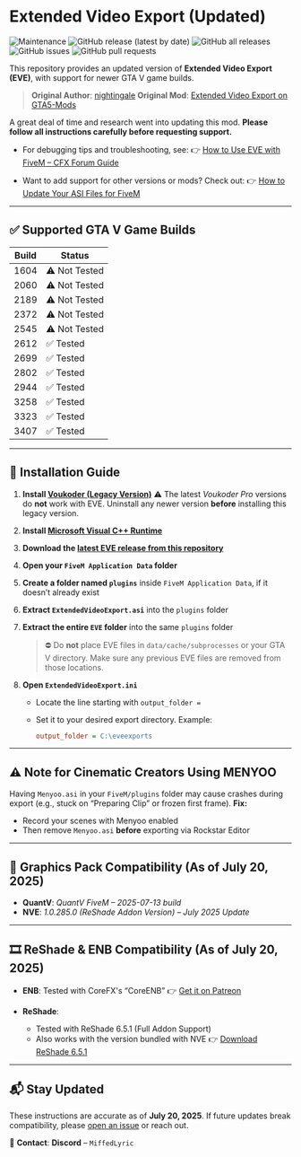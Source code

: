 # Extended Video Export (Updated)
![Maintenance](https://img.shields.io/maintenance/yes/2025)
![GitHub release (latest by date)](https://img.shields.io/github/v/release/MiffedLyric559/EVE-FiveM)
![GitHub all releases](https://img.shields.io/github/downloads/MiffedLyric559/EVE-FiveM/total)
![GitHub issues](https://img.shields.io/github/issues/MiffedLyric559/EVE-FiveM)
![GitHub pull requests](https://img.shields.io/github/issues-pr/MiffedLyric559/EVE-FiveM)

This repository provides an updated version of **Extended Video Export (EVE)**, with support for newer GTA V game builds.

> **Original Author**: [nightingale](https://www.gta5-mods.com/users/nightingale)
> **Original Mod**: [Extended Video Export on GTA5-Mods](https://www.gta5-mods.com/scripts/extended-video-export)

A great deal of time and research went into updating this mod.
**Please follow all instructions carefully before requesting support.**

* For debugging tips and troubleshooting, see:
  👉 [How to Use EVE with FiveM – CFX Forum Guide](https://forum.cfx.re/t/how-to-use-extended-video-export-eve-fivem/2581771)

* Want to add support for other versions or mods? Check out:
  👉 [How to Update Your ASI Files for FiveM](https://forum.cfx.re/t/how-to-make-a-res-file-and-update-your-asi-files/5090038)

---

## ✅ Supported GTA V Game Builds

| Build | Status        |
| ----- | ------------- |
| 1604  | ⚠️ Not Tested |
| 2060  | ⚠️ Not Tested |
| 2189  | ⚠️ Not Tested |
| 2372  | ⚠️ Not Tested |
| 2545  | ⚠️ Not Tested |
| 2612  | ✅ Tested |
| 2699  | ✅ Tested |
| 2802  | ✅ Tested      |
| 2944  | ✅ Tested |
| 3258  | ✅ Tested      |
| 3323  | ✅ Tested |
| 3407  | ✅ Tested |

---

## 🔧 Installation Guide

1. **Install [Voukoder (Legacy Version)](https://www.mediafire.com/file/btntwuf69c55gag/voukoder.msi/file)**
   ⚠️ The latest *Voukoder Pro* versions do **not** work with EVE. Uninstall any newer version **before** installing this legacy version.

2. **Install [Microsoft Visual C++ Runtime](https://aka.ms/vs/17/release/vc_redist.x64.exe)**

3. **Download the [latest EVE release from this repository](https://github.com/MiffedLyric559/EVE-FiveM/releases/latest)**

4. **Open your `FiveM Application Data` folder**

5. **Create a folder named `plugins`** inside `FiveM Application Data`, if it doesn’t already exist

6. **Extract `ExtendedVideoExport.asi`** into the `plugins` folder

7. **Extract the entire `EVE` folder** into the same `plugins` folder

   > ⛔️ Do **not** place EVE files in `data/cache/subprocesses` or your GTA V directory. Make sure any previous EVE files are removed from those locations.

8. **Open `ExtendedVideoExport.ini`**

   * Locate the line starting with `output_folder =`
   * Set it to your desired export directory. Example:

     ```ini
     output_folder = C:\eveexports
     ```

---

## ⚠️ Note for Cinematic Creators Using MENYOO

Having `Menyoo.asi` in your `FiveM/plugins` folder may cause crashes during export (e.g., stuck on “Preparing Clip” or frozen first frame).
**Fix:**

* Record your scenes with Menyoo enabled
* Then remove `Menyoo.asi` **before** exporting via Rockstar Editor

---

## 🎨 Graphics Pack Compatibility (As of July 20, 2025)

* **QuantV**: *QuantV FiveM – 2025-07-13 build*
* **NVE**: *1.0.285.0 (ReShade Addon Version) – July 2025 Update*

---

## 🎞️ ReShade & ENB Compatibility (As of July 20, 2025)

* **ENB**: Tested with CoreFX's “CoreENB”
  👉 [Get it on Patreon](https://www.patreon.com/c/crxhvrd/home)

* **ReShade**:

  * Tested with ReShade 6.5.1 (Full Addon Support)
  * Also works with the version bundled with NVE
    👉 [Download ReShade 6.5.1](https://reshade.me/downloads/ReShade_Setup_6.5.1_Addon.exe)

---

## 📬 Stay Updated

These instructions are accurate as of **July 20, 2025**.
If future updates break compatibility, please [open an issue](https://github.com/MiffedLyric559/EVE-FiveM/issues) or reach out.

📩 **Contact**:
**Discord** – `MiffedLyric`
